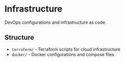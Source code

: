 # Infrastructure

DevOps configurations and infrastructure as code.

## Structure

- `terraform/` - Terraform scripts for cloud infrastructure
- `docker/` - Docker configurations and compose files
